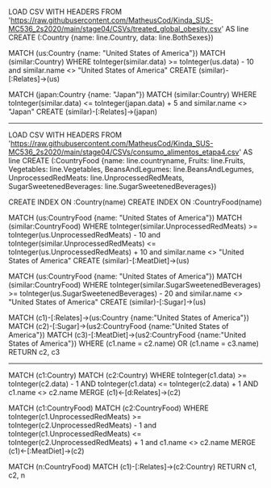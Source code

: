 LOAD CSV WITH HEADERS FROM 'https://raw.githubusercontent.com/MatheusCod/Kinda_SUS-MC536_2s2020/main/stage04/CSVs/treated_global_obesity.csv' AS line
CREATE (:Country {name: line.Country, data: line.BothSexes})

MATCH (us:Country {name: "United States of America"})
MATCH (similar:Country)
WHERE toInteger(similar.data) >= toInteger(us.data) - 10 and similar.name <> "United States of America" 
CREATE (similar)-[:Relates]->(us)

MATCH (japan:Country {name: "Japan"})
MATCH (similar:Country)
WHERE toInteger(similar.data) <= toInteger(japan.data) + 5 and similar.name <> "Japan"
CREATE (similar)-[:Relates]->(japan)

***

LOAD CSV WITH HEADERS FROM 'https://raw.githubusercontent.com/MatheusCod/Kinda_SUS-MC536_2s2020/main/stage04/CSVs/consumo_alimentos_etapa4.csv' AS line
CREATE (:CountryFood {name: line.countryname, Fruits: line.Fruits, Vegetables: line.Vegetables, BeansAndLegumes: line.BeansAndLegumes, UnprocessedRedMeats: line.UnprocessedRedMeats, SugarSweetenedBeverages: line.SugarSweetenedBeverages})

CREATE INDEX ON :Country(name)
CREATE INDEX ON :CountryFood(name)

MATCH (us:CountryFood {name: "United States of America"})
MATCH (similar:CountryFood)
WHERE toInteger(similar.UnprocessedRedMeats) >= toInteger(us.UnprocessedRedMeats) - 10 and toInteger(similar.UnprocessedRedMeats) <= toInteger(us.UnprocessedRedMeats) + 10 and similar.name <> "United States of America" 
CREATE (similar)-[:MeatDiet]->(us)

MATCH (us:CountryFood {name: "United States of America"})
MATCH (similar:CountryFood)
WHERE toInteger(similar.SugarSweetenedBeverages) >= toInteger(us.SugarSweetenedBeverages) - 20 and similar.name <> "United States of America" 
CREATE (similar)-[:Sugar]->(us)

MATCH (c1)-[:Relates]->(us:Country {name:"United States of America"})
MATCH (c2)-[:Sugar]->(us2:CountryFood {name:"United States of America"})
MATCH (c3)-[:MeatDiet]->(us2:CountryFood {name:"United States of America"})
WHERE (c1.name = c2.name) OR (c1.name = c3.name)
RETURN c2, c3

***

MATCH (c1:Country)
MATCH (c2:Country)
WHERE toInteger(c1.data) >= toInteger(c2.data) - 1 AND toInteger(c1.data) <= toInteger(c2.data) + 1 AND c1.name <> c2.name
MERGE (c1)<-[d:Relates]->(c2)

MATCH (c1:CountryFood)
MATCH (c2:CountryFood)
WHERE toInteger(c1.UnprocessedRedMeats) >= toInteger(c2.UnprocessedRedMeats) - 1 and toInteger(c1.UnprocessedRedMeats) <= toInteger(c2.UnprocessedRedMeats) + 1 and c1.name <> c2.name
MERGE (c1)<-[:MeatDiet]->(c2)

MATCH (n:CountryFood)
MATCH (c1)-[:Relates]->(c2:Country)
RETURN c1, c2, n
